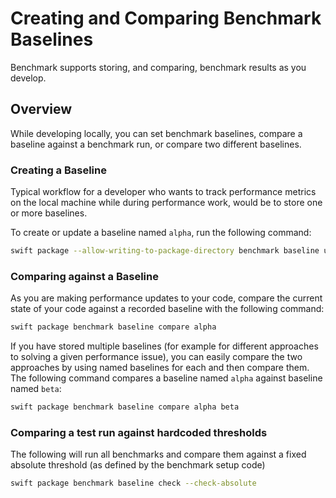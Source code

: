 # Creating and Comparing Benchmark Baselines

Benchmark supports storing, and comparing, benchmark results as you develop.

## Overview

While developing locally, you can set benchmark baselines, compare a baseline against a benchmark run, or compare two different baselines.

### Creating a Baseline

Typical workflow for a developer who wants to track performance metrics on the local machine while during performance work, would be to store one or more baselines. 

To create or update a baseline named `alpha`, run the following command:

```bash
swift package --allow-writing-to-package-directory benchmark baseline update alpha
```

### Comparing against a Baseline

As you are making performance updates to your code, compare the current state of your code against a recorded baseline with the following command:

```bash
swift package benchmark baseline compare alpha
```

If you have stored multiple baselines (for example for different approaches to solving a given performance issue), you can easily compare the two approaches by using named baselines for each and then compare them.
The following command compares a baseline named `alpha` against baseline named `beta`:

```bash
swift package benchmark baseline compare alpha beta
```

### Comparing a test run against hardcoded thresholds

The following will run all benchmarks and compare them against a fixed absolute threshold (as defined by the benchmark setup code)
```bash
swift package benchmark baseline check --check-absolute
```
